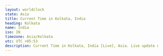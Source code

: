 ```yaml
---
layout: worldclock
state: Asia
title: Current Time in Kolkata, India
heading: Kolkata
name: India
iso: IN
timezone: Asia/Kolkata
utc: UTC +05:53
description: Current Time in Kolkata, India [Live], Asia. Live update now time in Kolkata, timezone Asia/Kolkata, UTC +05:53, Country ISO code & Current Local Time.
---
```


